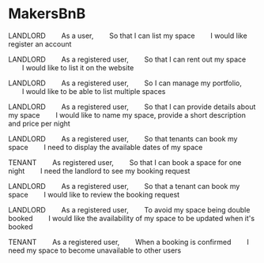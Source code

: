 # MakersBnB

LANDLORD
  As a user,
  So that I can list my space
  I would like register an account

LANDLORD
  As a registered user,
  So that I can rent out my space
  I would like to list it on the website

LANDLORD
  As a registered user,
  So I can manage my portfolio,
  I would like to be able to list multiple spaces

LANDLORD
  As a registered user,
  So that I can provide details about my space
  I would like to name my space, provide a short description and price per night

LANDLORD
  As a registered user,
  So that tenants can book my space
  I need to display the available dates of my space

TENANT
  As registered user,
  So that I can book a space for one night
  I need the landlord to see my booking request

LANDLORD
  As a registered user,
  So that a tenant can book my space
  I would like to review the booking request


LANDLORD
  As a registered user,
  To avoid my space being double booked
  I would like the availability of my space to be updated when it's booked

TENANT
  As a registered user,
  When a booking is confirmed
  I need my space to become unavailable to other users